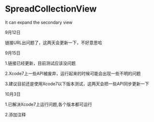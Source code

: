 # SpreadCollectionView
It can expand the secondary view

9月12日

链接URL出问题了，这两天会更新一下，不好意思哈


9月15日

1.链接已经更新，目前测试应该没问题

2.Xcode7上一些API被废弃，运行起来的时候可能会出现一些不明的问题

3.建议目前还是使用Xcode7以下版本测试，这两天会把一些API同步更新一下



10月3日

1.已解决Xcode7上运行问题,各个版本都可运行

2.添加注释
